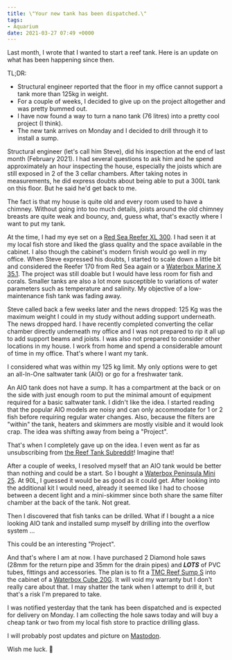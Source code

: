 ```yaml
---
title: \"Your new tank has been dispatched.\"
tags:
- Aquarium
date: 2021-03-27 07:49 +0000
---
```

Last month, I wrote that I wanted to start a reef tank. Here is an update on what has been happening since then.

TL;DR:
- Structural engineer reported that the floor in my office cannot support a tank more than 125kg in weight.
- For a couple of weeks, I decided to give up on the project altogether and was pretty bummed out.
- I have now found a way to turn a nano tank (76 litres) into a pretty cool project (I think).
- The new tank arrives on Monday and I decided to drill through it to install a sump.


Structural engineer (let's call him Steve), did his inspection at the end of last month (February 2021). I had several questions to ask him and he spend approximately an hour inspecting the house, especially the joists which are still exposed in 2 of the 3 cellar chambers. After taking notes in measurements, he did express doubts about being able to put a 300L tank on this floor. But he said he'd get back to me.

The fact is that my house is quite old and every room used to have a chimney. Without going into too much details, joists around the old chimney breasts are quite weak and bouncy, and, guess what, that's exactly where I want to put my tank.

At the time, I had my eye set on a [Red Sea Reefer XL 300](https://www.redseafish.com/aquarium-systems/reefer/). I had seen it at my local fish store and liked the glass quality and the space available in the cabinet. I also though the cabinet's modern finish would go well in my office. When Steve expressed his doubts, I started to scale down a little bit and considered the Reefer 170 from Red Sea again or a [Waterbox Marine X 35.1](https://waterboxaquariums.co.uk/products/marine-x). The project was still doable but I would have less room for fish and corals. Smaller tanks are also a lot more susceptible to variations of water parameters such as temperature and salinity. My objective of a low-maintenance fish tank was fading away.

Steve called back a few weeks later and the news dropped: 125 Kg was the maximum weight I could in my study without adding support underneath. The news dropped hard. I have recently completed converting the cellar chamber directly underneath my office and I was not prepared to rip it all up to add support beams and joists. I was also not prepared to consider other locations in my house. I work from home and spend a considerable amount of time in my office. That's where I want my tank.

I considered what was within my 125 kg limit. My only options were to get an all-In-One saltwater tank (AIO) or go for a freshwater tank.

An AIO tank does not have a sump. It has a compartment at the back or on the side with just enough room to put the minimal amount of equipment required for a basic saltwater tank. I didn't like the idea. I started reading that the popular AIO models are noisy and can only accommodate for 1 or 2 fish before requiring regular water changes. Also, because the filters are "within" the tank, heaters and skimmers are mostly visible and it would look crap. The idea was shifting away from being a "Project".

That's when I completely gave up on the idea. I even went as far as unsubscribing from [the Reef Tank Subreddit](https://www.reddit.com/r/ReefTank/)! Imagine that!

After a couple of weeks, I resolved myself that an AIO tank would be better than nothing and could be a start. So I bought a [Waterbox Peninsula Mini 25](https://waterboxaquariums.co.uk/products/peninsula-mini?variant=34434995585162). At 90L, I guessed it would be as good as it could get. After looking into the additional kit I would need, already it seemed like I had to choose between a decent light and a mini-skimmer since both share the same filter chamber at the back of the tank. Not great.

Then I discovered that fish tanks can be drilled. What if I bought a a nice looking AIO tank and installed sump myself by drilling into the overflow system ...

This could be an interesting "Project".

And that's where I am at now. I have purchased 2 Diamond hole saws (28mm for the return pipe and 35mm for the drain pipes) and ***LOTS*** of PVC tubes, fittings and accessories. The plan is to fit a [TMC Reef Sump S](https://www.tropicalmarinecentre.com/en/tmc/aquarium/equipment/sumps/reef-sump-s-optimum-100l-max-225l) into the cabinet of a [Waterbox Cube 20G](https://waterboxaquariums.co.uk/products/cube?variant=32715807588490). It will void my warranty but I don't really care about that. I may shatter the tank when I attempt to drill it, but that's a risk I'm prepared to take.

I was notified yesterday that the tank has been dispatched and is expected for delivery on Monday. I am collecting the hole saws today and will buy a cheap tank or two from my local fish store to practice drilling glass.

I will probably post updates and picture on [Mastodon](https://fosstodon.org/@tomdeb).

Wish me luck. :crossed_fingers:

